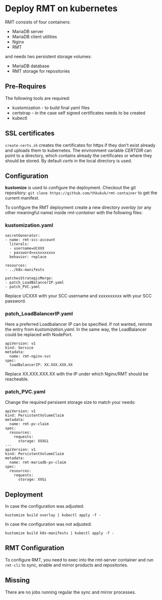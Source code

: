 # Deploy RMT on kubernetes

RMT consists of four containers:
* MariaDB server
* MariaDB client utilities
* Nginx
* RMT

and needs two persistent storage volumes:
* MariaDB database
* RMT storage for repositories

## Pre-Requires

The following tools are required:
* kustomization - to build final yaml files
* certstrap - in the case self signed certificates needs to be created
* kubectl

## SSL certificates
``create-certs.sh`` creates the certificates for https if they don't exist
already and uploads them to kubernetes.
The environment variable _CERTDIR_ can point to a directory, which contains
already the certificates or where they should be stored. By default _certs_
in the local directory is used.

## Configuration
**kustomize** is used to configure the deployment. Checkout the git repository:
`git clone https://github.com/thkukuk/rmt-container` to get the current
manifest.

To configure the RMT deployment create a new directory _overlay_ (or any other
meaningful name) inside _rmt-container_ with the following files:

### kustomization.yaml
```
secretGenerator:
- name: rmt-scc-account
  literals:
  - username=UCXXX
  - password=xxxxxxxxxx
  behavior: replace

resources:
- ../k8s-manifests

patchesStrategicMerge:
- patch_LoadBalancerIP.yaml
- patch_PVC.yaml
```

Replace UCXXX with your SCC username and xxxxxxxxxx with your SCC password.

### patch_LoadBalancerIP.yaml
Here a preferred Loadbalancer IP can be specified. If not wanted, remote
the entry from _kustomization.yaml_. In the same way, the LoadBalancer
could be replaced with NodePort.

```
apiVersion: v1
kind: Service
metadata:
  name: rmt-nginx-svc
spec:
  loadBalancerIP: XX.XXX.XXX.XX
```

Replace XX.XXX.XXX.XX with the IP under which Nginx/RMT should be reacheable.

### patch_PVC.yaml
Change the required persisent storage size to match your needs:

```
apiVersion: v1
kind: PersistentVolumeClaim
metadata:
  name: rmt-pv-claim
spec:
  resources:
    requests:
      storage: XXXGi
---
apiVersion: v1
kind: PersistentVolumeClaim
metadata:
  name: rmt-mariadb-pv-claim
spec:
  resources:
    requests:
      storage: XXGi
```

## Deployment
In case the configuration was adjusted:
```
kustomize build overlay | kubectl apply -f -
```

In case the configuration was not adjusted:
```
kustomize build k8s-manifests | kubectl apply -f -
```

## RMT Configuration
To configure RMT, you need to exec into the rmt-server container and
run `rmt-cli` to sync, enable and mirror products and repositories.

## Missing
There are no jobs running regular the sync and mirror processes.

